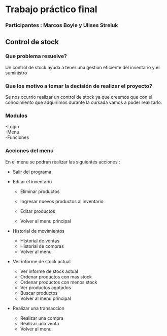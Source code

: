 # Trabajo práctico final
### Participantes : Marcos Boyle y Ulises Streluk
## Control de stock

 ### Que problema resuelve? <br>
Un control de stock ayuda a tener una gestion eficiente del inventario y el suministro<br>

### Que los motivo a tomar la decisión de realizar el proyecto?<br>
Se nos ocurrio realizar un control de stock ya que creemos que con el conocimiento que adquirimos durante la cursada vamos a poder realizarlo.

### Modulos<br>
-Login<br>
-Menu<br>
-Funciones<br>




### Acciones del menu<br>
En el menu se podran realizar las siguientes acciones :
 - Salir del programa
- Editar el inventario<br>
  - Eliminar productos<br>
  
  - Ingresar nuevos productos al inventario
  - Editar productos
  - Volver al menu principal
  

    


- Historial de movimientos<br>
  - Historial de ventas
  - Historial de compras
  - Volver al menu

- Ver informe de stock actual<br>
  - Ver informe de stock actual
  - Ordenar productos con mas stock
  - Ordenar productos con menos stock
  - Ver productos agotados
  - Buscar productos
  - Volver al menu principal

- Realizar una transaccion<br>
   - Realizar una compra
   - Realizar una venta
   - Volver al menu



